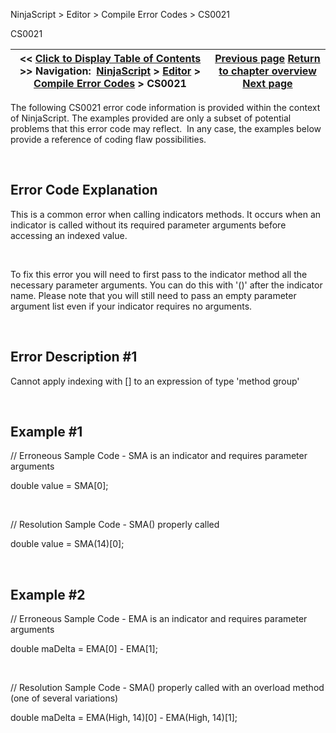 ﻿


NinjaScript \> Editor \> Compile Error Codes \> CS0021






















CS0021







| \<\< [Click to Display Table of Contents](cs0021.md) \>\> **Navigation:**     [NinjaScript](ninjascript-1.md) \> [Editor](editor-1.md) \> [Compile Error Codes](compile_error_codes-1.md) \> CS0021 | [Previous page](cs0019-1.md) [Return to chapter overview](compile_error_codes-1.md) [Next page](cs0029-1.md) |
| --- | --- |











The following CS0021 error code information is provided within the context of NinjaScript. The examples provided are only a subset of potential problems that this error code may reflect.  In any case, the examples below provide a reference of coding flaw possibilities.


 


## Error Code Explanation


This is a common error when calling indicators methods. It occurs when an indicator is called without its required parameter arguments before accessing an indexed value.


 


To fix this error you will need to first pass to the indicator method all the necessary parameter arguments. You can do this with '()' after the indicator name. Please note that you will still need to pass an empty parameter argument list even if your indicator requires no arguments.


 


## Error Description \#1 
Cannot apply indexing with \[] to an expression of type 'method group'


 


## Example \#1


// Erroneous Sample Code \- SMA is an indicator and requires parameter arguments


double value \= SMA\[0];


 


// Resolution Sample Code \- SMA() properly called


double value \= SMA(14\)\[0];


 


## Example \#2


// Erroneous Sample Code \- EMA is an indicator and requires parameter arguments


double maDelta \= EMA\[0] \- EMA\[1];


 


// Resolution Sample Code \- SMA() properly called with an overload method (one of several variations)


double maDelta \= EMA(High, 14\)\[0] \- EMA(High, 14\)\[1];








